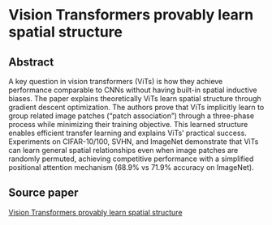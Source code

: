 # Vision Transformers provably learn spatial structure

## Abstract

A key question in vision transformers (ViTs) is how they achieve performance comparable to CNNs without having built-in spatial inductive biases. The paper explains theoretically ViTs learn spatial structure through gradient descent optimization. The authors prove that ViTs implicitly learn to group related image patches (“patch association”) through a three-phase process while minimizing their training objective. This learned structure enables efficient transfer learning and explains ViTs’ practical success. Experiments on CIFAR-10/100, SVHN, and ImageNet demonstrate that ViTs can learn general spatial relationships even when image patches are randomly permuted, achieving competitive performance with a simplified positional attention mechanism (68.9% vs 71.9% accuracy on ImageNet).

## Source paper

[Vision Transformers provably learn spatial structure](https://arxiv.org/abs/2210.09221)
